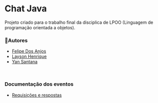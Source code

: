 # Chat Java

Projeto criado para o trabalho final da disciplica de LPOO (Linguagem de programação orientada a objetos).

### 🚀Autores
  * [Felipe Dos Anjos](https://github.com/FelipeDasr)
  * [Layson Henrique](https://github.com/LaysonHenrique)
  * [Yan Santana](https://github.com/Yan-Santana)
  
</br>

### Documentação dos eventos
  * [Requisições e respostas](Events.documentation.md#documentação-dos-eventos)